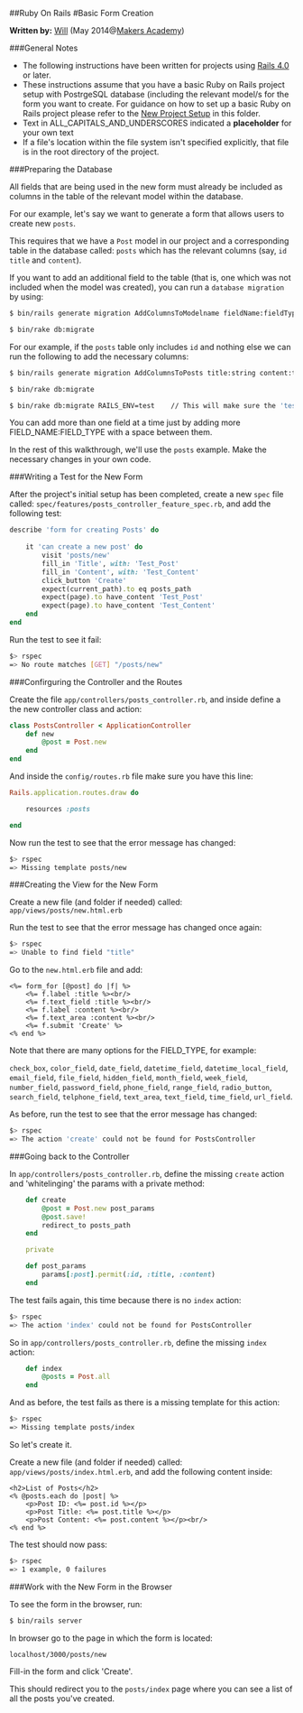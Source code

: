 ##Ruby On Rails 
#Basic Form Creation

__Written by:__ [Will](https://github.com/painted)
(May 2014@[Makers Academy](http://www.makersacademy.com/))

###General Notes

* The following instructions have been written for projects using 
[Rails 4.0](http://rubyonrails.org/) or later.
* These instructions assume that you have a basic Ruby on Rails project setup 
with PostrgeSQL database (including the relevant model/s for the form you want to
create. For guidance on how to set up a basic Ruby on Rails project please refer to 
the [New Project Setup](./ror_new_project_setup.md) in this folder.
* Text in ALL_CAPITALS_AND_UNDERSCORES indicated a __placeholder__ for your own text 
* If a file's location within the file system isn't specified explicitly, that file is 
in the root directory of the project.


###Preparing the Database

All fields that are being used in the new form must already be included as columns 
in the table of the relevant model within the database. 

For our example, let's say we want to generate a form that allows users to create 
new `posts`. 

This requires that we have a `Post` model in our project and a corresponding table 
in the database called: `posts` which has the relevant columns (say, `id` `title` 
and `content`).

If you want to add an additional field to the table (that is, one which was not included 
when the model was created), you can run a `database migration` by using:

```bash
$ bin/rails generate migration AddColumnsToModelname fieldName:fieldType

$ bin/rake db:migrate
```

For our example, if the `posts` table only includes `id` and nothing else we can run the 
following to add the necessary columns:

```bash
$ bin/rails generate migration AddColumnsToPosts title:string content:text

$ bin/rake db:migrate 

$ bin/rake db:migrate RAILS_ENV=test    // This will make sure the 'test' database is updated as well
```

You can add more than one field at a time just by adding more FIELD_NAME:FIELD_TYPE 
with a space between them.

In the rest of this walkthrough, we'll use the `posts` example. Make the necessary 
changes in your own code.


###Writing a Test for the New Form

After the project's initial setup has been completed, create a new `spec` file called: 
`spec/features/posts_controller_feature_spec.rb`, and add the following test:

```ruby
describe 'form for creating Posts' do
 
    it 'can create a new post' do
        visit 'posts/new'
        fill_in 'Title', with: 'Test_Post'
        fill_in 'Content', with: 'Test_Content'
        click_button 'Create'
        expect(current_path).to eq posts_path
        expect(page).to have_content 'Test_Post'
        expect(page).to have_content 'Test_Content'
    end
end
```

Run the test to see it fail:

```bash
$> rspec
=> No route matches [GET] "/posts/new"
```

###Confirguring the Controller and the Routes

Create the file `app/controllers/posts_controller.rb`, 
and inside define a the new controller class and action:

```ruby
class PostsController < ApplicationController
	def new
		@post = Post.new
	end
end
```

And inside the `config/routes.rb` file make sure you have this line:

```ruby
Rails.application.routes.draw do

	resources :posts

end
```

Now run the test to see that the error message has changed:

```bash
$> rspec
=> Missing template posts/new
```

###Creating the View for the New Form

Create a new file (and folder if needed) called: `app/views/posts/new.html.erb`

Run the test to see that the error message has changed once again:

```bash
$> rspec
=> Unable to find field "title"
```

Go to the `new.html.erb` file and add:

```
<%= form_for [@post] do |f| %>
	<%= f.label :title %><br/>
	<%= f.text_field :title %><br/>
	<%= f.label :content %><br/>
	<%= f.text_area :content %><br/>
	<%= f.submit 'Create' %>
<% end %>
```

Note that there are many options for the FIELD_TYPE, for example: 

`check_box`, `color_field`, `date_field`, `datetime_field`, `datetime_local_field`, 
`email_field`, `file_field`, `hidden_field`, `month_field`, `week_field`, 
`number_field`, `password_field`, `phone_field`, `range_field`, `radio_button`, 
`search_field`, `telphone_field`, `text_area`, `text_field`, `time_field`, `url_field`. 


As before, run the test to see that the error message has changed:

```bash
$> rspec
=> The action 'create' could not be found for PostsController
```

###Going back to the Controller

In `app/controllers/posts_controller.rb`, define the missing `create` action and
'whitelinging' the params with a private method:

```ruby
	def create
		@post = Post.new post_params
		@post.save!
		redirect_to posts_path
	end

	private

	def post_params
		params[:post].permit(:id, :title, :content)
	end
```

The test fails again, this time because there is no `index` action:

```bash
$> rspec
=> The action 'index' could not be found for PostsController
```

So in `app/controllers/posts_controller.rb`, define the missing `index` action:

```ruby
	def index
		@posts = Post.all
	end
```

And as before, the test fails as there is a missing template for this action:

```bash
$> rspec
=> Missing template posts/index 
```

So let's create it.

Create a new file (and folder if needed) called: `app/views/posts/index.html.erb`,
and add the following content inside:

```
<h2>List of Posts</h2>
<% @posts.each do |post| %>
	<p>Post ID: <%= post.id %></p>
	<p>Post Title: <%= post.title %></p>
	<p>Post Content: <%= post.content %></p><br/>
<% end %>
```

The test should now pass:

```bash
$> rspec
=> 1 example, 0 failures
```

###Work with the New Form in the Browser

To see the form in the browser, run:

```bash
$ bin/rails server
```

In browser go to the page in which the form is located: 

```
localhost/3000/posts/new
```

Fill-in the form and click 'Create'.

This should redirect you to the `posts/index` page where you can see a list of all the 
posts you've created.


